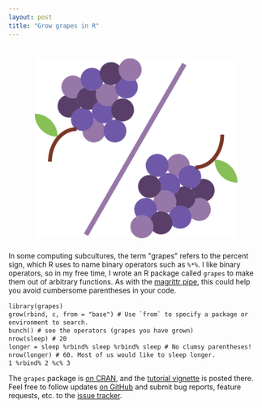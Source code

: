 ```yaml
---
layout: post
title: "Grow grapes in R"
---
```


<h1 align="center">
  <img width="400" src="img/grapes.png" alt="">
</h1>

In some computing subcultures, the term "grapes" refers to the percent sign, which R uses to name binary operators such as <code>%*%</code>. I like binary operators, so in my free time, I wrote an R package called <code>grapes</code> to make them out of arbitrary functions. As with the <a href="https://CRAN.R-project.org/package=magrittr/vignettes/magrittr.html">magrittr pipe</a>, this could help you avoid cumbersome parentheses in your code.

<pre><code>library(grapes)
grow(rbind, c, from = "base") # Use `from` to specify a package or environment to search.
bunch() # see the operators (grapes you have grown)
nrow(sleep) # 20
longer = sleep %rbind% sleep %rbind% sleep # No clumsy parentheses!
nrow(longer) # 60. Most of us would like to sleep longer.
1 %rbind% 2 %c% 3
</code></pre>

The <code>grapes</code> package is <a href="https://CRAN.R-project.org/package=grapes">on CRAN</a>, and the <a href="https://CRAN.R-project.org/package=grapes/vignettes/grapes.html">tutorial vignette</a> is posted there. Feel free to follow updates <a href="https://github.com/wlandau/grapes">on GitHub</a> and submit bug reports, feature requests, etc. to the <a href="https://github.com/wlandau/grapes/issues">issue tracker</a>.
